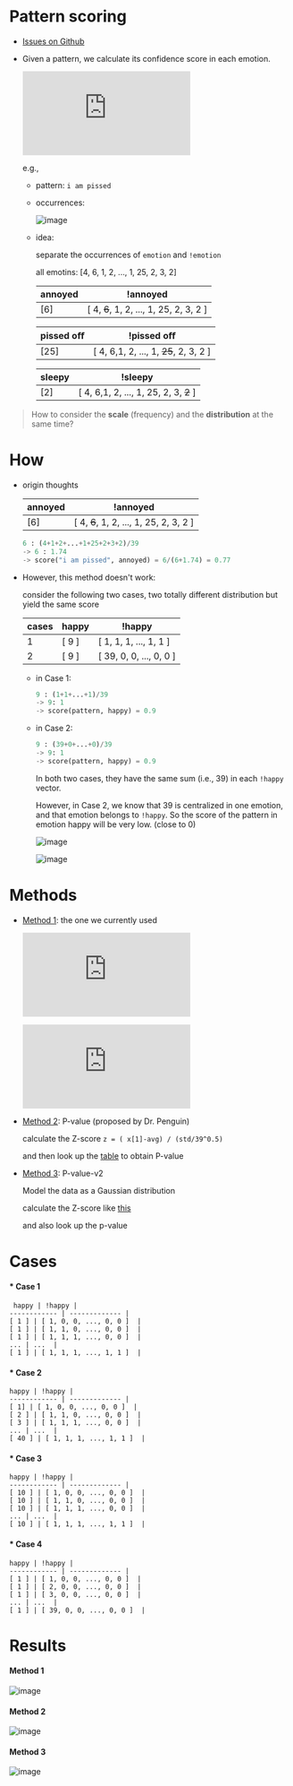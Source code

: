 Pattern scoring
===

* [Issues on Github](https://github.com/AcademiaSinicaNLPLab/emotion-detection-modules/issues)

* Given a pattern, we calculate its confidence score in each emotion.

	![equation](http://latex.codecogs.com/gif.latex?score%28pattern%2C%20emotion%29)

	e.g., 

	* pattern: `i am pissed`

	* occurrences:

		![image](img/dist_of_i-am-pissed.png)
	
	* idea:
	
		separate the occurrences of `emotion` and `!emotion`
		
		all emotins: [4, 6, 1, 2, ..., 1, 25, 2, 3, 2]
		
		annoyed | !annoyed |
		------------ | ------------- |
		[6] | [ 4, ~~6~~, 1, 2, ..., 1, 25, 2, 3, 2 ]  |		

		pissed oﬀ | !pissed oﬀ |
		------------ | ------------- |
		[25] | [ 4, 6,1, 2, ..., 1, ~~25~~, 2, 3, 2 ]  |	
	
		sleepy | !sleepy |
		------------ | ------------- |
		[2] | [ 4, 6,1, 2, ..., 1, 25, 2, 3, ~~2~~ ]  |


> How to consider the __scale__ (frequency) and the __distribution__ at the same time?

How
===

* origin thoughts

	annoyed | !annoyed |
	------------ | ------------- |
	[6] | [ 4, ~~6~~, 1, 2, ..., 1, 25, 2, 3, 2 ]  |
	
	```python
	6 : (4+1+2+...+1+25+2+3+2)/39
	-> 6 : 1.74
	-> score("i am pissed", annoyed) = 6/(6+1.74) = 0.77
	```
	

* However, this method doesn't work:

	consider the following two cases, two totally different distribution but yield the same score

	 cases | happy | !happy |
	------------|------------ | ------------- |
	1 | [ 9 ] | [ 1, 1, 1, ..., 1, 1 ]  |
	2 | [ 9 ] | [ 39, 0, 0, ..., 0, 0 ]  |

	* in Case 1:
		
		```python
		9 : (1+1+...+1)/39
		-> 9: 1
		-> score(pattern, happy) = 0.9
		```			
	
	* in Case 2:
		
		```python
		9 : (39+0+...+0)/39
		-> 9: 1
		-> score(pattern, happy) = 0.9	
		```		
		
		In both two cases, they have the same sum (i.e., 39) in each `!happy` vector.
		
		However, in Case 2, we know that 39 is centralized in one emotion, and that emotion belongs to `!happy`. So the score of the pattern in emotion happy will be very low. (close to 0)

		![image](img/all-1.png)

		![image](img/increase.png)


Methods
===

	
* [Method 1](#method-1): the one we currently used
	
	![equation](http://latex.codecogs.com/gif.latex?score_%7B1%7D%20%5Cleft%20%28%20p%2C%5Coverline%7Be%7D%20%5Cright%20%29%20%3D%20mean%28v%29%20&plus;%20%5Cfrac%7Bstd%28normalized%5C_v%29%20*%20%28Max%28v%29-mean%28v%29%29%7D%20%7B0.158%7D)
		
	![equation](http://latex.codecogs.com/gif.latex?f_%7BPS_%7Bk%7D%7D%20%5Cleft%28p%2C%20e%20%5Cright%20%29%20%3D%20%5Cfrac%7Bscore_%7Bk%7D%20%5Cleft%20%28%20p%2C%20e%20%5Cright%20%29%7D%7Bscore_%7Bk%7D%20%5Cleft%20%28%20p%2C%20e%20%5Cright%20%29%20&plus;%20score_%7Bk%7D%20%5Cleft%20%28%20p%2C%20%5Coverline%7B%20e%20%7D%20%5Cright%20%29%7D)
	
* [Method 2](#method-2): P-value (proposed by Dr. Penguin)

	calculate the Z-score `z = ( x[1]-avg) / (std/39^0.5)` 
	
	and then look up the <a href="http://images.tutorvista.com/cms/images/67/Positive-Z-score-chart.jpg" target="_blank">table</a> to obtain P-value

* [Method 3](#method-3): P-value-v2

	Model the data as a Gaussian distribution
	
	calculate the Z-score like <a href="https://gist.github.com/maxis1718/9829984" target="_blank">this</a>
	
	and also look up the p-value


Cases
===	

#### * Case 1

	 happy | !happy |
	------------ | ------------- |
	[ 1 ] | [ 1, 0, 0, ..., 0, 0 ]  |
	[ 1 ] | [ 1, 1, 0, ..., 0, 0 ]  |
	[ 1 ] | [ 1, 1, 1, ..., 0, 0 ]  |
	... | ...  |
	[ 1 ] | [ 1, 1, 1, ..., 1, 1 ]  |


#### * Case 2

	happy | !happy |
	------------ | ------------- |
	[ 1] | [ 1, 0, 0, ..., 0, 0 ]  |
	[ 2 ] | [ 1, 1, 0, ..., 0, 0 ]  |
	[ 3 ] | [ 1, 1, 1, ..., 0, 0 ]  |
	... | ...  |
	[ 40 ] | [ 1, 1, 1, ..., 1, 1 ]  |

#### * Case 3

	happy | !happy |
	------------ | ------------- |
	[ 10 ] | [ 1, 0, 0, ..., 0, 0 ]  |
	[ 10 ] | [ 1, 1, 0, ..., 0, 0 ]  |
	[ 10 ] | [ 1, 1, 1, ..., 0, 0 ]  |
	... | ...  |
	[ 10 ] | [ 1, 1, 1, ..., 1, 1 ]  |

#### * Case 4

	happy | !happy |
	------------ | ------------- |
	[ 1 ] | [ 1, 0, 0, ..., 0, 0 ]  |
	[ 1 ] | [ 2, 0, 0, ..., 0, 0 ]  |
	[ 1 ] | [ 3, 0, 0, ..., 0, 0 ]  |
	... | ...  |
	[ 1 ] | [ 39, 0, 0, ..., 0, 0 ]  |


Results
===

#### Method 1

![image](img/m1.png)

#### Method 2

![image](img/m2.png)

#### Method 3

![image](img/m3.png)
